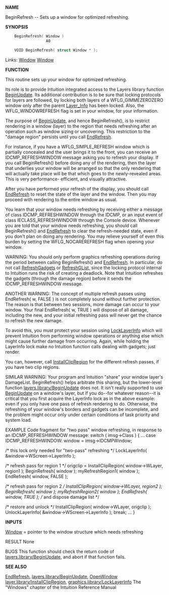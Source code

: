 
**NAME**

BeginRefresh -- Sets up a window for optimized refreshing.

**SYNOPSIS**

```c
    BeginRefresh( Window )
                  A0

    VOID BeginRefresh( struct Window * );

```
Links: [Window](_00D4.md) [Window](_00D4.md) 

**FUNCTION**

This routine sets up your window for optimized refreshing.

Its role is to provide Intuition integrated access to the Layers
library function [BeginUpdate](_038E.md).  Its additional contribution is
to be sure that locking protocols for layers are followed, by
locking both layers of a WFLG_GIMMEZEROZERO window only after the
parent [Layer_Info](_00C4.md) has been locked.  Also, the WFLG_WINDOWREFRESH
flag is set in your window, for your information.

The purpose of [BeginUpdate](_038E.md), and hence BeginRefresh(), is to
restrict rendering in a window (layer) to the region that needs
refreshing after an operation such as window sizing or uncovering.
This restriction to the &#034;damage region&#034; persists until you call
[EndRefresh](EndRefresh.md).

For instance, if you have a WFLG_SIMPLE_REFRESH window which is
partially concealed and the user brings it to the front, you can
receive an IDCMP_REFRESHWINDOW message asking you to refresh your
display.  If you call BeginRefresh() before doing any of the
rendering, then the layer that underlies your window will be arranged
so that the only rendering that will actually take place will be that
which goes to the newly-revealed areas.  This is very performance-
efficient, and visually attractive.

After you have performed your refresh of the display, you should call
[EndRefresh](EndRefresh.md) to reset the state of the layer and the window.  Then you
may proceed with rendering to the entire window as usual.

You learn that your window needs refreshing by receiving either a
message of class IDCMP_REFRESHWINDOW through the IDCMP, or an input
event of class IECLASS_REFRESHWINDOW through the Console device.
Whenever you are told that your window needs refreshing, you should
call BeginRefresh() and [EndRefresh](EndRefresh.md) to clear the refresh-needed
state, even if you don't plan on doing any rendering.  You may relieve
yourself of even this burden by setting the WFLG_NOCAREREFRESH flag
when opening your window.

WARNING: You should only perform graphics refreshing operations
during the period between calling BeginRefresh() and [EndRefresh](EndRefresh.md).
In particular, do not call [RefreshGadgets](RefreshGadgets.md) or [RefreshGList](RefreshGList.md), since
the locking protocol internal to Intuition runs the risk of creating
a deadlock.  Note that Intuition refreshes the gadgets (through
the damage region) before it sends the IDCMP_REFRESHWINDOW message.

ANOTHER WARNING: The concept of multiple refresh passes using
EndRefresh( w, FALSE ) is not completely sound without further
protection.  The reason is that between two sessions, more
damage can occur to your window.  Your final EndRefresh( w, TRUE )
will dispose of all damage, including the new, and your
initial refreshing pass will never get the chance to refresh
the new damage.

To avoid this, you must protect your session using [LockLayerInfo](_039C.md)
which will prevent Intuition from performing window operations
or anything else which might cause further damage from occurring.
Again, while holding the LayerInfo lock make no Intuition
function calls dealing with gadgets; just render.

You can, however, call [InstallClipRegion](_0399.md) for the different
refresh passes, if you have two clip regions.

SIMILAR WARNING: Your program and Intuition &#034;share&#034; your window
layer's DamageList.  BeginRefresh() helps arbitrate this
sharing, but the lower-level function [layers.library/BeginUpdate](../layers/BeginUpdate.md)
does not.  It isn't really supported to use [BeginUpdate](_038E.md) on
a window's layer, but if you do--for whatever reason--it is
critical that you first acquire the LayerInfo lock as in
the above example: even if you only have one pass of refresh
rendering to do.  Otherwise, the refreshing of your window's
borders and gadgets can be incomplete, and the problem might
occur only under certain conditions of task priority and
system load.

EXAMPLE
Code fragment for &#034;two pass&#034; window refreshing, in response
to an IDCMP_REFRESHWINDOW message:
switch ( imsg-&#062;Class )
{
...
case IDCMP_REFRESHWINDOW:
window = imsg-&#062;IDCMPWindow;

/* this lock only needed for &#034;two-pass&#034; refreshing */
LockLayerInfo( &#038;window-&#062;WScreen-&#062;LayerInfo );

/* refresh pass for region 1 */
origclip = InstallClipRegion( window-&#062;WLayer, region1 );
BeginRefresh( window );
myRefreshRegion1( window );
EndRefresh( window, FALSE );

/* refresh pass for region 2 */
InstallClipRegion( window-&#062;WLayer, region2 );
BeginRefresh( window );
myRefreshRegion2( window );
EndRefresh( window, TRUE );         /* and dispose damage list */

/* restore and unlock */
InstallClipRegion( window-&#062;WLayer, origclip );
UnlockLayerInfo( &#038;window-&#062;WScreen-&#062;LayerInfo );
break;
...
}


**INPUTS**

[Window](_00D4.md) = pointer to the window structure which needs refreshing

RESULT
None

BUGS
This function should check the return code of
[layers.library/BeginUpdate](../layers/BeginUpdate.md), and abort if that function fails.

**SEE ALSO**

[EndRefresh](EndRefresh.md), [layers.library/BeginUpdate](../layers/BeginUpdate.md), [OpenWindow](OpenWindow.md)
[layer.library/InstallClipRegion](../layer/InstallClipRegion.md), [graphics.library/LockLayerInfo](../graphics/LockLayerInfo.md)
The &#034;Windows&#034; chapter of the Intuition Reference Manual
